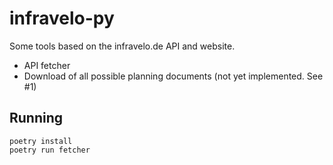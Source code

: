 # infravelo-py

Some tools based on the infravelo.de API and website.

* API fetcher
* Download of all possible planning documents (not yet implemented. See #1)

## Running

```shell
poetry install
poetry run fetcher
```
